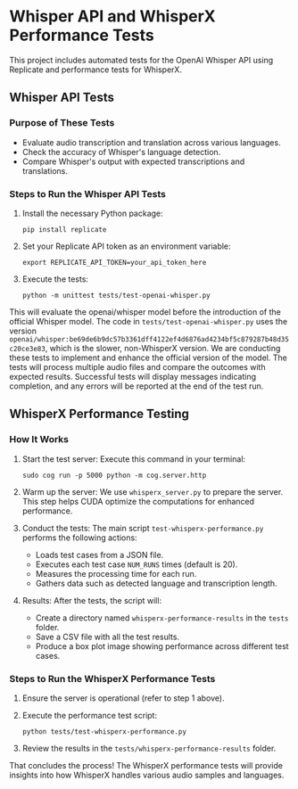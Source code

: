 # Whisper API and WhisperX Performance Tests

This project includes automated tests for the OpenAI Whisper API using Replicate and performance tests for WhisperX.

## Whisper API Tests

### Purpose of These Tests

- Evaluate audio transcription and translation across various languages.
- Check the accuracy of Whisper's language detection.
- Compare Whisper's output with expected transcriptions and translations.

### Steps to Run the Whisper API Tests

1. Install the necessary Python package:
   ```
   pip install replicate
   ```

2. Set your Replicate API token as an environment variable:
   ```
   export REPLICATE_API_TOKEN=your_api_token_here
   ```

3. Execute the tests:
   ```
   python -m unittest tests/test-openai-whisper.py
   ```
This will evaluate the openai/whisper model before the introduction of the official Whisper model. The code in `tests/test-openai-whisper.py` uses the version `openai/whisper:be69de6b9dc57b3361dff4122ef4d6876ad4234bf5c879287b48d35c20ce3e83`, which is the slower, non-WhisperX version. We are conducting these tests to implement and enhance the official version of the model. The tests will process multiple audio files and compare the outcomes with expected results. Successful tests will display messages indicating completion, and any errors will be reported at the end of the test run.

## WhisperX Performance Testing

### How It Works

1. Start the test server:
   Execute this command in your terminal:
   ```
   sudo cog run -p 5000 python -m cog.server.http
   ```

2. Warm up the server:
   We use `whisperx_server.py` to prepare the server. This step helps CUDA optimize the computations for enhanced performance.

3. Conduct the tests:
   The main script `test-whisperx-performance.py` performs the following actions:
   - Loads test cases from a JSON file.
   - Executes each test case `NUM_RUNS` times (default is 20).
   - Measures the processing time for each run.
   - Gathers data such as detected language and transcription length.

4. Results:
   After the tests, the script will:
   - Create a directory named `whisperx-performance-results` in the `tests` folder.
   - Save a CSV file with all the test results.
   - Produce a box plot image showing performance across different test cases.

### Steps to Run the WhisperX Performance Tests

1. Ensure the server is operational (refer to step 1 above).
2. Execute the performance test script:
   ```
   python tests/test-whisperx-performance.py
   ```

3. Review the results in the `tests/whisperx-performance-results` folder.

That concludes the process! The WhisperX performance tests will provide insights into how WhisperX handles various audio samples and languages.